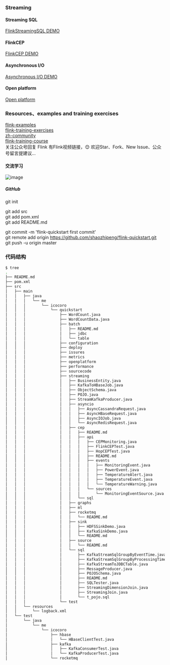 ### Streaming

#### Streaming SQL

[FlinkStreamingSQL DEMO](https://github.com/shaozhipeng/flink-quickstart/tree/master/src/main/java/me/icocoro/quickstart/streaming/sql)

#### FlinkCEP

[FlinkCEP DEMO](https://github.com/shaozhipeng/flink-quickstart/tree/master/src/main/java/me/icocoro/quickstart/streaming/cep)

#### Asynchronous I/O

[Asynchronous I/O DEMO](https://github.com/shaozhipeng/flink-quickstart/tree/master/src/main/java/me/icocoro/quickstart/streaming/asyncio)

#### Open platform

[Open platform](https://github.com/shaozhipeng/flink-quickstart/tree/master/src/main/java/me/icocoro/quickstart/openplatform)

### Resources、examples and training exercises

[flink-examples](https://github.com/shaozhipeng/flink/tree/master/flink-examples)  
[flink-training-exercises](https://github.com/shaozhipeng/flink-training-exercises)  
[zh-community](https://zh.ververica.com/)  
[flink-training-course](https://github.com/flink-china/flink-training-course)  
关注公众号回复 Flink 有Flink视频链接，😊 欢迎Star、Fork、New Issue、公众号留言提建议...

#### 交流学习  

![image](http://images.icocoro.me/images/new/qrcode_for_gh_15fee3a03797_258.jpg)

##### GitHub

git init

git add src  
git add pom.xml  
git add README.md  

git commit -m 'flink-quickstart first commit'  
git remote add origin https://github.com/shaozhipeng/flink-quickstart.git  
git push -u origin master 

### 代码结构

```bash
$ tree
.
├── README.md
├── pom.xml
├── src
│   ├── main
│   │   ├── java
│   │   │   └── me
│   │   │       └── icocoro
│   │   │           └── quickstart
│   │   │               ├── WordCount.java
│   │   │               ├── WordCountData.java
│   │   │               ├── batch
│   │   │               │   ├── README.md
│   │   │               │   ├── jdbc
│   │   │               │   └── table
│   │   │               ├── configuration
│   │   │               ├── deploy
│   │   │               ├── issures
│   │   │               ├── metrics
│   │   │               ├── openplatform
│   │   │               ├── performance
│   │   │               ├── sourcecode
│   │   │               ├── streaming
│   │   │               │   ├── BusinessEntity.java
│   │   │               │   ├── KafkaToHBaseJob.java
│   │   │               │   ├── ObjectSchema.java
│   │   │               │   ├── POJO.java
│   │   │               │   ├── StreamKafkaProducer.java
│   │   │               │   ├── asyncio
│   │   │               │   │   ├── AsyncCassandraRequest.java
│   │   │               │   │   ├── AsyncHBaseRequest.java
│   │   │               │   │   ├── AsyncIOJob.java
│   │   │               │   │   └── AsyncRedisRequest.java
│   │   │               │   ├── cep
│   │   │               │   │   ├── README.md
│   │   │               │   │   ├── api
│   │   │               │   │   │   ├── CEPMonitoring.java
│   │   │               │   │   │   ├── FlinkCEPTest.java
│   │   │               │   │   │   ├── HopCEPTest.java
│   │   │               │   │   │   ├── README.md
│   │   │               │   │   │   ├── events
│   │   │               │   │   │   │   ├── MonitoringEvent.java
│   │   │               │   │   │   │   ├── PowerEvent.java
│   │   │               │   │   │   │   ├── TemperatureAlert.java
│   │   │               │   │   │   │   ├── TemperatureEvent.java
│   │   │               │   │   │   │   └── TemperatureWarning.java
│   │   │               │   │   │   └── sources
│   │   │               │   │   │       └── MonitoringEventSource.java
│   │   │               │   │   └── sql
│   │   │               │   ├── graphs
│   │   │               │   ├── ml
│   │   │               │   ├── rocketmq
│   │   │               │   │   └── README.md
│   │   │               │   ├── sink
│   │   │               │   │   ├── HDFSSinkDemo.java
│   │   │               │   │   ├── KafkaSinkDemo.java
│   │   │               │   │   └── README.md
│   │   │               │   ├── source
│   │   │               │   │   └── README.md
│   │   │               │   └── sql
│   │   │               │       ├── KafkaStreamSqlGroupByEventTime.java
│   │   │               │       ├── KafkaStreamSqlGroupByProcessingTime.java
│   │   │               │       ├── KafkaStreamToJDBCTable.java
│   │   │               │       ├── MessageProducer.java
│   │   │               │       ├── POJOSchema.java
│   │   │               │       ├── README.md
│   │   │               │       ├── SQLTester.java
│   │   │               │       ├── StreamingDimensionJoin.java
│   │   │               │       ├── StreamingJoin.java
│   │   │               │       └── t_pojo.sql
│   │   │               └── test
│   │   └── resources
│   │       └── logback.xml
│   └── test
│       └── java
│           └── me
│               └── icocoro
│                   ├── hbase
│                   │   └── HBaseClientTest.java
│                   ├── kafka
│                   │   ├── KafkaConsumerTest.java
│                   │   └── KafkaProducerTest.java
│                   └── rocketmq
```